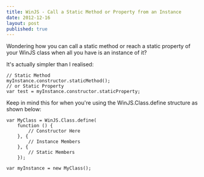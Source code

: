 ```yaml
---
title: WinJS - Call a Static Method or Property from an Instance
date: 2012-12-16
layout: post
published: true
---
```


Wondering how you can call a static method or reach a static property of your WinJS class when all you have is an instance of it?

It's actually simpler than I realised:

    // Static Method
    myInstance.constructor.staticMethod();
    // or Static Property
    var test = myInstance.constructor.staticProperty;
    
Keep in mind this for when you're using the WinJS.Class.define structure as shown below:

    var MyClass = WinJS.Class.define(
        function () {
            // Constructor Here
        }, {
            // Instance Members
        }, {
            // Static Members
        });
    
    var myInstance = new MyClass();
